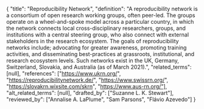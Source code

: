 {
    "title": "Reproducibility Network",
    "definition": "A reproducibility network is a consortium of open research working groups, often peer-led. The groups operate on a wheel-and-spoke model across a particular country, in which the network connects local cross-disciplinary researchers, groups, and institutions with a central steering group, who also connect with external stakeholders in the research ecosystem. The goals of reproducibility networks include; advocating for greater awareness, promoting training activities, and disseminating best-practices at grassroots, institutional, and research ecosystem levels. Such networks exist in the UK, Germany, Switzerland, Slovakia, and Australia (as of March 2021).",
    "related_terms": [null],
    "references": ["https://www.ukrn.org/", "https://reproducibilitynetwork.de/", "https://www.swissrn.org/", "https://slovakrn.wixsite.com/skrn", "https://www.aus-rn.org/"],
    "alt_related_terms": [null],
    "drafted_by": ["Suzanne L. K. Stewart"],
    "reviewed_by": ["Annalise A. LaPlume", "Sam Parsons", "Flávio Azevedo"]
  }
